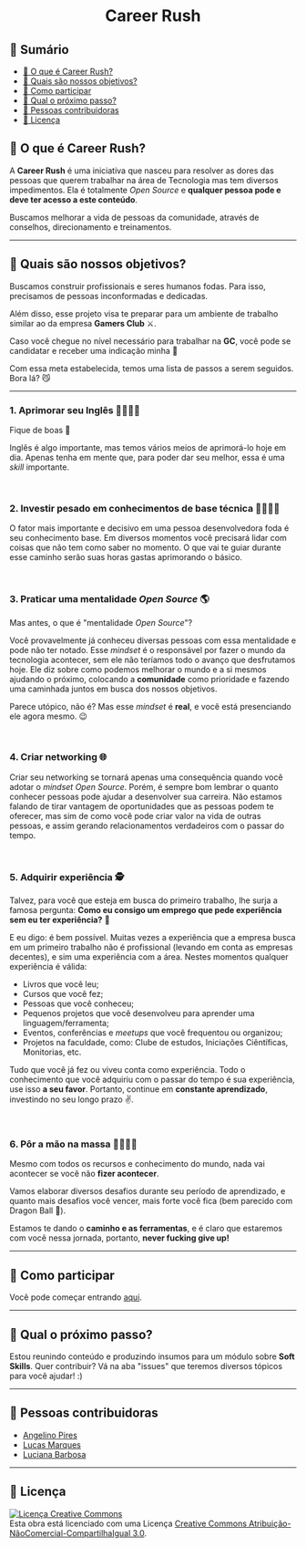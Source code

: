 # <p align="center">Career Rush</p>

## 📝 Sumário

- [🏃‍ O que é Career Rush?](#careerrush)
- [🎯 Quais são nossos objetivos?](#objetivos)
- [📜 Como participar](#participar)
- [🤔 Qual o próximo passo?](#proximospassos)
- [ 👥 Pessoas contribuidoras](#contribuidoras)
- [📰 Licença](#licenca)

## <a name="careerrush">🏃‍ O que é Career Rush?</a>

A **Career Rush** é uma iniciativa que nasceu para resolver as dores das pessoas que querem trabalhar na área de Tecnologia mas tem diversos impedimentos. Ela é totalmente _Open Source_ e **qualquer pessoa pode e deve ter acesso a este conteúdo**.

Buscamos melhorar a vida de pessoas da comunidade, através de conselhos, direcionamento e treinamentos.

---

## <a name="objetivos">🎯 Quais são nossos objetivos?</a>

Buscamos construir profissionais e seres humanos fodas. Para isso, precisamos de pessoas inconformadas e dedicadas.

Além disso, esse projeto visa te preparar para um ambiente de trabalho similar ao da empresa **Gamers Club** ⚔.

Caso você chegue no nível necessário para trabalhar na **GC**, você pode se candidatar e receber uma indicação minha 👊

Com essa meta estabelecida, temos uma lista de passos a serem seguidos. Bora lá? 😼

---

### 1. Aprimorar seu Inglês 👩‍🏫👨‍🏫

Fique de boas 🤙

Inglês é algo importante, mas temos vários meios de aprimorá-lo hoje em dia. Apenas tenha em mente que, para poder dar seu melhor, essa é uma _skill_ importante.

<br>

### 2. Investir pesado em conhecimentos de base técnica 👩‍💻👨‍💻

O fator mais importante e decisivo em uma pessoa desenvolvedora foda é seu conhecimento base. Em diversos momentos você precisará lidar com coisas que não tem como saber no momento. O que vai te guiar durante esse caminho serão suas horas gastas aprimorando o básico.

<br>

### 3. Praticar uma mentalidade _Open Source_ 🌎

Mas antes, o que é "mentalidade _Open Source_"?

Você provavelmente já conheceu diversas pessoas com essa mentalidade e pode não ter notado. Esse _mindset_ é o responsável por fazer o mundo da tecnologia acontecer, sem ele não teríamos todo o avanço que desfrutamos hoje. Ele diz sobre como podemos melhorar o mundo e a si mesmos ajudando o próximo, colocando a **comunidade** como prioridade e fazendo uma caminhada juntos em busca dos nossos objetivos.

Parece utópico, não é? Mas esse _mindset_ é **real**, e você está presenciando ele agora mesmo. 😉

<br>

### 4. Criar networking 🌐

Criar seu networking se tornará apenas uma consequência quando você adotar o _mindset Open Source_. Porém, é sempre bom lembrar o quanto conhecer pessoas pode ajudar a desenvolver sua carreira. Não estamos falando de tirar vantagem de oportunidades que as pessoas podem te oferecer, mas sim de como você pode criar valor na vida de outras pessoas, e assim gerando relacionamentos verdadeiros com o passar do tempo.

<br>

### 5. Adquirir experiência 🕵️‍

Talvez, para você que esteja em busca do primeiro trabalho, lhe surja a famosa pergunta: **Como eu consigo um emprego que pede experiência sem eu ter experiência?** 🤔

E eu digo: é bem possível. Muitas vezes a experiência que a empresa busca em um primeiro trabalho não é profissional (levando em conta as empresas decentes), e sim uma experiência com a área. Nestes momentos qualquer experiência é válida:

- Livros que você leu;
- Cursos que você fez;
- Pessoas que você conheceu;
- Pequenos projetos que você desenvolveu para aprender uma linguagem/ferramenta;
- Eventos, conferências e _meetups_ que você frequentou ou organizou;
- Projetos na faculdade, como: Clube de estudos, Iniciações Ciêntíficas, Monitorias, etc.

Tudo que você já fez ou viveu conta como experiência. Todo o conhecimento que você adquiriu com o passar do tempo é sua experiência, use isso **a seu favor**. Portanto, continue em **constante aprendizado**, investindo no seu longo prazo ✌️.

<br>

### 6. Pôr a mão na massa 👩‍🍳👨‍🍳

Mesmo com todos os recursos e conhecimento do mundo, nada vai acontecer se você não **fizer acontecer**.

Vamos elaborar diversos desafios durante seu período de aprendizado, e quanto mais desafios você vencer, mais forte você fica (bem parecido com Dragon Ball 🤔).

Estamos te dando o **caminho e as ferramentas**, e é claro que estaremos com você nessa jornada, portanto, **never fucking give up!**

---

## <a name="participar">📜 Como participar</a>

Você pode começar entrando [aqui](http://bit.ly/2TQZMig).

---

## <a name="proximospassos">🤔 Qual o próximo passo? </a>

Estou reunindo conteúdo e produzindo insumos para um módulo sobre **Soft Skills**. Quer contribuir? Vá na aba "issues" que teremos diversos tópicos para você ajudar! :)

---

## <a name="contribuidoras">👥 Pessoas contribuidoras</a>

- [Angelino Pires](https://github.com/angelinopires)
- [Lucas Marques](https://github.com/LucasKauz)
- [Luciana Barbosa](https://github.com/lucianahb)

---

## <a name="Licença">📰 Licença</a>

<a rel="license" href="http://creativecommons.org/licenses/by-nc-sa/3.0/"><img alt="Licença Creative Commons" style="border-width:0" src="https://i.creativecommons.org/l/by-nc-sa/3.0/88x31.png" /></a><br />Esta obra está licenciado com uma Licença <a rel="license" href="http://creativecommons.org/licenses/by-nc-sa/3.0/">Creative Commons Atribuição-NãoComercial-CompartilhaIgual 3.0</a>.
